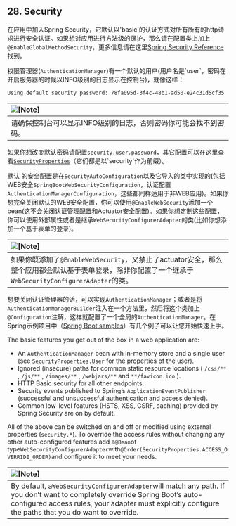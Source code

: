 ## 28. Security

在应用中加入Spring Security，它默认以'basic'的认证方式对所有所有的http请求进行安全认证。如果想对应用进行方法级的保护，那么请在配置类上加上`@EnableGlobalMethodSecurity`，更多信息请在这里[Spring Security Reference](https://docs.spring.io/spring-security/site/docs/5.0.0.BUILD-SNAPSHOT/reference/htmlsingle#jc-method) 找到。

权限管理器\(`AuthenticationManager`\)有一个默认的用户\(用户名是\`user\`，密码在开启服务器的时候以INFO级别的日志显示在控制台\)，就像这样：

```
Using default security password: 78fa095d-3f4c-48b1-ad50-e24c31d5cf35
```

| ![](https://docs.spring.io/spring-boot/docs/current-SNAPSHOT/reference/htmlsingle/images/note.png "\[Note\]") |
| :--- |
| 请确保控制台可以显示INFO级别的日志，否则密码你可能会找不到密码。 |

如果你想改变默认密码请配置`security.user.password`，其它配置可以在这里查看[`SecurityProperties`](https://github.com/spring-projects/spring-boot/tree/master/spring-boot-autoconfigure/src/main/java/org/springframework/boot/autoconfigure/security/SecurityProperties.java)（它们都是以\`security\`作为前缀）。

默认 的安全配置是在`SecurityAutoConfiguration`以及它导入的类中实现的\(包括WEB安全`SpringBootWebSecurityConfiguration`，认证配置`AuthenticationManagerConfiguration`，这些都同样适用于非WEB应用\)。如果你想完全关闭默认的WEB安全配置，你可以使用`@EnableWebSecurity`添加一个bean\(这不会关闭认证管理配置和Actuator安全配置\)。如果你想定制这些配置，你可以使用外部属性或者是继承`WebSecurityConfigurerAdapter`的类\(比如你想添加一个基于表单的登录\)。

| ![](https://docs.spring.io/spring-boot/docs/current-SNAPSHOT/reference/htmlsingle/images/note.png "\[Note\]") |
| :--- |
| 如果你既添加了`@EnableWebSecurity`，又禁止了actuator安全，那么整个应用都会默认基于表单登录，除非你配置了一个继承于`WebSecurityConfigurerAdapter`的类。 |

想要关闭认证管理器的话，可以实现`AuthenticationManager`；或者是将`AuthenticationManagerBuilder`注入在一个方法里，然后将这个类加上`@Configuration`注解，这样就配置了一个全局的`AuthenticationManager`。在Spring示例项目中（[Spring Boot samples](https://github.com/spring-projects/spring-boot/tree/master/spring-boot-samples/)）有几个例子可以让您开始快速上手。



The basic features you get out of the box in a web application are:

* An
  `AuthenticationManager`
  bean with in-memory store and a single user \(see
  `SecurityProperties.User`
  for the properties of the user\).
* Ignored \(insecure\) paths for common static resource locations \(
  `/css/**`
  ,
  `/js/**`
  ,
  `/images/**`
  ,
  `/webjars/**`
  and
  `**/favicon.ico`
  \).
* HTTP Basic security for all other endpoints.
* Security events published to Spring’s
  `ApplicationEventPublisher`
  \(successful and unsuccessful authentication and access denied\).
* Common low-level features \(HSTS, XSS, CSRF, caching\) provided by Spring Security are on by default.

All of the above can be switched on and off or modified using external properties \(`security.*`\). To override the access rules without changing any other auto-configured features add a`@Bean`of type`WebSecurityConfigurerAdapter`with`@Order(SecurityProperties.ACCESS_OVERRIDE_ORDER)`and configure it to meet your needs.

| ![](https://docs.spring.io/spring-boot/docs/current-SNAPSHOT/reference/htmlsingle/images/note.png "\[Note\]") |
| :--- |
| By default, a`WebSecurityConfigurerAdapter`will match any path. If you don’t want to completely override Spring Boot’s auto-configured access rules, your adapter must explicitly configure the paths that you do want to override. |



